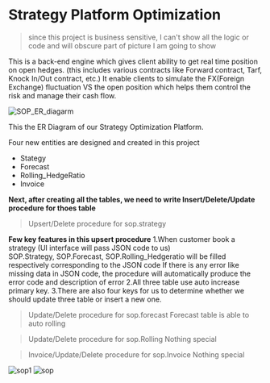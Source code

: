 # Strategy Platform Optimization
> since this project is business sensitive, I can't show all the logic or code and will obscure part of picture I am going to show

This is a back-end engine which gives client ability to get real time position on open hedges. (this includes various contracts like Forward contract, Tarf, Knock In/Out contract, etc.) It enable clients to simulate the FX(Foreign Exchange) fluctuation VS the open position which helps them control the risk and manage their cash flow.

![SOP_ER_diagarm](https://user-images.githubusercontent.com/59182938/71923862-c0c59c00-3142-11ea-9a22-0cb30121f047.png)

This the ER Diagram of our Strategy Optimization Platform.

Four new entities are designed and created in this project
- Stategy
- Forecast
- Rolling_HedgeRatio
- Invoice

**Next, after creating all the tables, we need to write Insert/Delete/Update procedure for thoes table**

> Upsert/Delete procedure for sop.strategy
 
 **Few key features in this upsert procedure**
1.When customer book a strategy (UI interface will pass JSON code to us)  
SOP.Strategy, SOP.Forecast, SOP.Rolling_Hedgeratio will be filled respectively corresponding to the JSON code
If there is any error like missing data in JSON code, the procedure will automatically produce the error code and description of error
2.All three table use auto increase primary key.
3.There are also four keys for us to determine whether we should update three table or insert a new one.

> Update/Delete procedure for sop.forecast
Forecast table is able to auto rolling

> Update/Delete procedure for sop.Rolling
Nothing special

> Invoice/Update/Delete procedure for sop.Invoice
Nothing special

![sop1](https://user-images.githubusercontent.com/59182938/72283085-e6dfb600-35f2-11ea-914b-9cf08f6f4767.png)
![sop](https://user-images.githubusercontent.com/59182938/72283060-d3344f80-35f2-11ea-9aac-164cfbb8024e.png)


